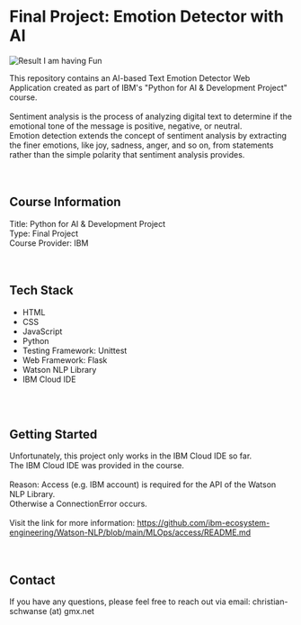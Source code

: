 # Final Project: Emotion Detector with AI

![Result I am having Fun](https://github.com/user-attachments/assets/f456f7a7-e396-4186-9ac3-4519f20eb047)


This repository contains an AI-based Text Emotion Detector Web Application created as part of IBM's "Python for AI & Development Project" course.<br>
<br>
Sentiment analysis is the process of analyzing digital text to determine if the emotional tone of the message is positive, negative, or neutral.<br>
Emotion detection extends the concept of sentiment analysis by extracting the finer emotions, like joy, sadness, anger, and so on, from statements rather than the simple polarity that sentiment analysis provides.<br>
<br>
<br>


## Course Information
Title: Python for AI & Development Project<br>
Type: Final Project<br>
Course Provider: IBM<br>
<br>
<br>


## Tech Stack
- HTML
- CSS
- JavaScript
- Python
- Testing Framework: Unittest
- Web Framework: Flask
- Watson NLP Library
- IBM Cloud IDE
<br>
<br>


## Getting Started
Unfortunately, this project only works in the IBM Cloud IDE so far.<br>
The IBM Cloud IDE was provided in the course.<br>
<br>
Reason: Access (e.g. IBM account) is required for the API of the Watson NLP Library.<br>
Otherwise a ConnectionError occurs.<br>
<br>
Visit the link for more information: https://github.com/ibm-ecosystem-engineering/Watson-NLP/blob/main/MLOps/access/README.md<br>
<br>
<br>


## Contact
If you have any questions, please feel free to reach out via email: christian-schwanse (at) gmx.net
